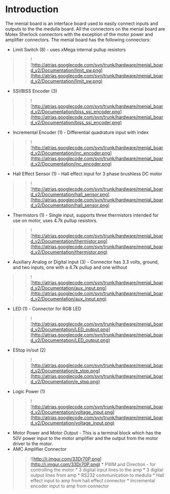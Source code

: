 # Introduction #

The menial board is an interface board used to easily connect inputs and outputs to the the medulla board. All the connectors on the menial board are Molex Sherlock connectors with the exception of the motor power and amplifier connectors. The menial board has the following connectors:

  * Limit Switch (8) - uses xMega internal pullup resistors
> > ![http://atrias.googlecode.com/svn/trunk/hardware/menial_board_v2/Documentation/limit_sw.png](http://atrias.googlecode.com/svn/trunk/hardware/menial_board_v2/Documentation/limit_sw.png)
  * SSI/BISS Encoder (3)
> > ![http://atrias.googlecode.com/svn/trunk/hardware/menial_board_v2/Documentation/biss_ssi_encoder.png](http://atrias.googlecode.com/svn/trunk/hardware/menial_board_v2/Documentation/biss_ssi_encoder.png)
  * Incremental Encoder (1) - Differential quadrature input with index
> > ![http://atrias.googlecode.com/svn/trunk/hardware/menial_board_v2/Documentation/inc_encoder.png](http://atrias.googlecode.com/svn/trunk/hardware/menial_board_v2/Documentation/inc_encoder.png)
  * Hall Effect Sensor (1) - Hall effect input for 3 phase brushless DC motor
> > ![http://atrias.googlecode.com/svn/trunk/hardware/menial_board_v2/Documentation/hall_sensor.png](http://atrias.googlecode.com/svn/trunk/hardware/menial_board_v2/Documentation/hall_sensor.png)
  * Thermistors (1) - Single input, supports three thermistors intended for use on motor, uses 4.7k pullup resistors.
> > ![http://atrias.googlecode.com/svn/trunk/hardware/menial_board_v2/Documentation/thermistor.png](http://atrias.googlecode.com/svn/trunk/hardware/menial_board_v2/Documentation/thermistor.png)
  * Auxiliary Analog or Digital input (3) - Connector has 3.3 volts, ground, and two inputs, one with a 4.7k pullup and one without
> > ![http://atrias.googlecode.com/svn/trunk/hardware/menial_board_v2/Documentation/aux_input.png](http://atrias.googlecode.com/svn/trunk/hardware/menial_board_v2/Documentation/aux_input.png)
  * LED (1) - Connector for RGB LED
> > ![http://atrias.googlecode.com/svn/trunk/hardware/menial_board_v2/Documentation/LED_output.png](http://atrias.googlecode.com/svn/trunk/hardware/menial_board_v2/Documentation/LED_output.png)
  * EStop in/out (2)
> > ![http://atrias.googlecode.com/svn/trunk/hardware/menial_board_v2/Documentation/e_stop.png](http://atrias.googlecode.com/svn/trunk/hardware/menial_board_v2/Documentation/e_stop.png)
  * Logic Power (1)
> > ![http://atrias.googlecode.com/svn/trunk/hardware/menial_board_v2/Documentation/voltage_input.png](http://atrias.googlecode.com/svn/trunk/hardware/menial_board_v2/Documentation/voltage_input.png)
  * Motor Power and Motor Output - This is a terminal block which has the 50V power input to the motor amplifier and the output from the motor driver to the motor.
  * AMC Amplifier Connector
> > ![http://i.imgur.com/33Dr70P.png](http://i.imgur.com/33Dr70P.png)
    * PWM and Direction - for controlling the motor
    * 3 digital input lines to the amp
    * 3 digital output lines from amp
    * RS232 communication to medulla
    * Hall effect input to amp from hall effect connector
    * Incremental encoder input to amp from connector
